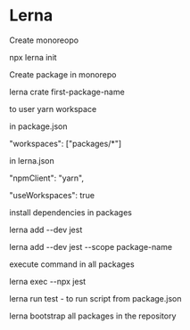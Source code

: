 # Lerna

Create monoreopo&#x20;

npx lerna init



Create package in monorepo

lerna crate first-package-name



to user yarn workspace

in package.json

"workspaces": \["packages/\*"]

in lerna.json

"npmClient": "yarn",

"useWorkspaces": true &#x20;



install dependencies in packages

lerna add --dev jest

lerna add --dev jest --scope package-name



execute command in all packages

lerna exec --npx jest

lerna run test - to run script from package.json



lerna bootstrap all packages in the repository&#x20;


